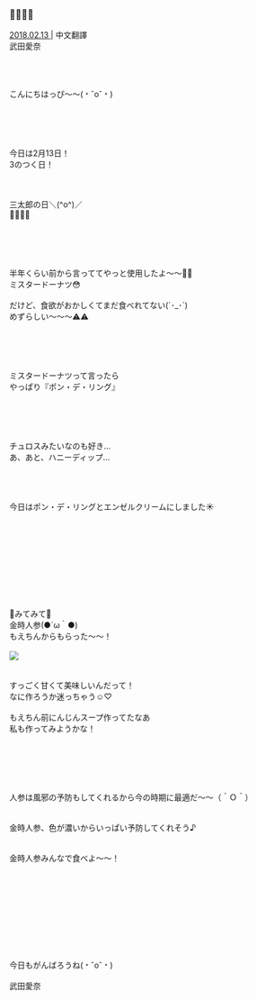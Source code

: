 ### 🥕🍩🥕🍩
<a target="_blank" rel="noreferrer noopener" href="http://blog.nanabunnonijyuuni.com/s/n227/diary/detail/578?ima=4920&cd=blog">2018.02.13 </a>| 中文翻譯<a target="_blank" rel="noreferrer noopener" href=""></a><br>
武田愛奈<br>
<p><br><br><br>
こんにちはっぴ〜〜(﹡ˆoˆ﹡)<br><br><br><br><br><br>
今日は2月13日！<br>
3のつく日！<br><br><br><br>
三太郎の日＼(^o^)／<br>
👹🎍🍑🐢<br><br><br><br><br><br>
半年くらい前から言っててやっと使用したよ〜〜🍩💕<br>
ミスタードーナツ😳<br><br>
だけど、食欲がおかしくてまだ食べれてない(´･_･`)<br>
めずらしい〜〜〜⚠️⚠️<br><br><br><br><br><br>
ミスタードーナツって言ったら<br>
やっぱり『ポン・デ・リング』<br><br><br><br><br><br>
チュロスみたいなのも好き…<br>
あ、あと、ハニーディップ…<br><br><br><br><br>
今日はポン・デ・リングとエンゼルクリームにしました☀️<br><br><br><br><br><br><br><br><br><br><br>
🥕みてみて🥕<br>
金時人参(●´ω｀●)<br>
もえちんからもらった〜〜！<br><br>
<img src="../../../../../Album/Backup/Blog/Aina/Feb2018/20180213_Blog_Aina_#1.jpg"><br><br><br>
すっごく甘くて美味しいんだって！<br>
なに作ろうか迷っちゃう☺️♡<br><br>
もえちん前にんじんスープ作ってたなあ<br>
私も作ってみようかな！<br><br><br><br><br><br><br>
人参は風邪の予防もしてくれるから今の時期に最適だ〜〜（＾Ｏ＾）<br><br><br>
金時人参、色が濃いからいっぱい予防してくれそう♪<br><br><br>
金時人参みんなで食べよ〜〜！<br><br><br><br><br><br><br><br><br><br><br>
今日もがんばろうね(﹡ˆoˆ﹡)<br><br>
武田愛奈</p>